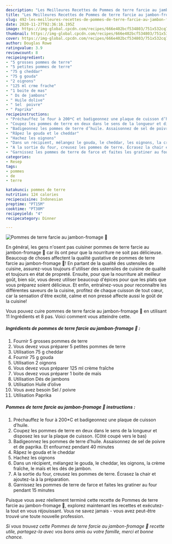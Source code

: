```yaml
---
description: "Les Meilleures Recettes de Pommes de terre farcie au jambon-fromage 🧀"
title: "Les Meilleures Recettes de Pommes de terre farcie au jambon-fromage 🧀"
slug: 492-les-meilleures-recettes-de-pommes-de-terre-farcie-au-jambon-fromage
date: 2020-11-27T02:36:16.195Z
image: https://img-global.cpcdn.com/recipes/666e402bcf534803/751x532cq70/pommes-de-terre-farcie-au-jambon-fromage-🧀-photo-principale-de-la-recette.jpg
thumbnail: https://img-global.cpcdn.com/recipes/666e402bcf534803/751x532cq70/pommes-de-terre-farcie-au-jambon-fromage-🧀-photo-principale-de-la-recette.jpg
cover: https://img-global.cpcdn.com/recipes/666e402bcf534803/751x532cq70/pommes-de-terre-farcie-au-jambon-fromage-🧀-photo-principale-de-la-recette.jpg
author: Douglas Rowe
ratingvalue: 3.9
reviewcount: 8
recipeingredient:
- "5 grosses pommes de terre"
- "5 petites pommes de terre"
- "75 g cheddar"
- "75 g gouda"
- "2 oignons"
- "125 ml crme frache"
- "1 boite de mas"
- " Ds de jambons"
- " Huile dolive"
- " Sel  poivre"
- " Paprika"
recipeinstructions:
- "Préchauffez le four à 200*C et badigeonnez une plaque de cuisson d’huile."
- "Coupez les pommes de terre en deux dans le sens de la longueur et disposez les sur la plaque de cuisson. (Côté coupé vers le bas)"
- "Badigeonnez les pommes de terre d’huile. Assaisonnez de sel de poivre et de paprika. Et enfournez pendant 40 minutes"
- "Râpez le gouda et le cheddar"
- "Hachez les oignons"
- "Dans un récipient, mélangez le gouda, le cheddar, les oignons, la crème fraîche, le maïs et les dés de jambon."
- "A la sortie du four, creusez les pommes de terre. Écrasez la chair et ajoutez-la à la préparation."
- "Garnissez les pommes de terre de farce et faites les gratiner au four pendant 15 minutes"
categories:
- Resep
tags:
- pommes
- de
- terre

katakunci: pommes de terre 
nutrition: 124 calories
recipecuisine: Indonesian
preptime: "PT15M"
cooktime: "PT30M"
recipeyield: "4"
recipecategory: Dinner

---
```



![Pommes de terre farcie au jambon-fromage 🧀](https://img-global.cpcdn.com/recipes/666e402bcf534803/751x532cq70/pommes-de-terre-farcie-au-jambon-fromage-🧀-photo-principale-de-la-recette.jpg)

En général, les gens n'osent pas cuisiner pommes de terre farcie au jambon-fromage 🧀 car ils ont peur que la nourriture ne soit pas délicieuse. Beaucoup de choses affectent la qualité gustative de pommes de terre farcie au jambon-fromage 🧀! En partant de la qualité des ustensiles de cuisine, assurez-vous toujours d'utiliser des ustensiles de cuisine de qualité et toujours en état de propreté. Ensuite, pour que la nourriture ait meilleur goût, bien sûr, vous devez utiliser beaucoup d'épices pour que les plats que vous préparez soient délicieux. Et enfin, entraînez-vous pour reconnaître les différentes saveurs de la cuisine, profitez de chaque cuisson de tout cœur, car la sensation d'être excité, calme et non pressé affecte aussi le goût de la cuisine!

<!--inarticleads1-->

Vous pouvez cuire pommes de terre farcie au jambon-fromage 🧀 en utilisant 11 Ingrédients et 8 pas. Voici comment vous atteindre cette.

##### Ingrédients de pommes de terre farcie au jambon-fromage 🧀 :

1. Fournir 5 grosses pommes de terre
1. Vous devez vous préparer 5 petites pommes de terre
1. Utilisation 75 g cheddar
1. Fournir 75 g gouda
1. Utilisation 2 oignons
1. Vous devez vous préparer 125 ml crème fraîche
1. Vous devez vous préparer 1 boite de maïs
1. Utilisation  Dés de jambons
1. Utilisation  Huile d’olive
1. Vous avez besoin  Sel / poivre
1. Utilisation  Paprika




<!--inarticleads2-->

##### Pommes de terre farcie au jambon-fromage 🧀 instructions :

1. Préchauffez le four à 200*C et badigeonnez une plaque de cuisson d’huile.
1. Coupez les pommes de terre en deux dans le sens de la longueur et disposez les sur la plaque de cuisson. (Côté coupé vers le bas)
1. Badigeonnez les pommes de terre d’huile. Assaisonnez de sel de poivre et de paprika. Et enfournez pendant 40 minutes
1. Râpez le gouda et le cheddar
1. Hachez les oignons
1. Dans un récipient, mélangez le gouda, le cheddar, les oignons, la crème fraîche, le maïs et les dés de jambon.
1. A la sortie du four, creusez les pommes de terre. Écrasez la chair et ajoutez-la à la préparation.
1. Garnissez les pommes de terre de farce et faites les gratiner au four pendant 15 minutes




<!--inarticleads1-->

<p>
Puisque vous avez réellement terminé cette recette de Pommes de terre farcie au jambon-fromage 🧀, explorez maintenant les recettes et exécutez-la tout en vous réjouissant. Vous ne savez jamais - vous avez peut-être trouvé une toute nouvelle profession.
</p>

<p>
<i>Si vous trouvez cette Pommes de terre farcie au jambon-fromage 🧀 recette utile, partagez-la avec vos bons amis ou votre famille, merci et bonne chance.</i>
</p>
